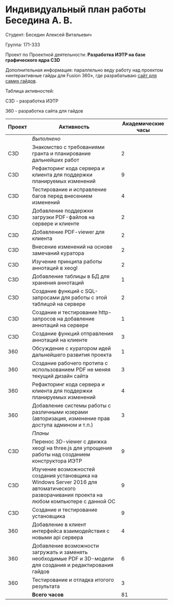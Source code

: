 #  **Индивидуальный план работы Беседина А. В.** 

Студент: Беседин Алексей Витальевич

Группа: 171-333

Проект по Проектной деятельности: **Разработка ИЭТР на базе графического ядра C3D**

Дополнительная информация: параллельно веду работу над проектом «интерактивные гайды для Fusion 360», где разрабатываю [сайт для самих гайдов](https://github.com/BesedinAlex/guides-fusion360-client).

Таблица активностей:

C3D - разработка ИЭТР

360 - разработка сайта для гайдов

|Проект|Активность|Академические часы|
|-|-|-|
||*Выполнено*|
|C3D|Знакомство с требованиями гранта и планирование дальнейших работ|2|
|C3D|Рефакторинг кода сервера и клиента для поддержки планируемых изменений|9|
|C3D|Тестирование и исправление багов перед внесением изменений|4|
|C3D|Добавление поддержки загрузки PDF-файлов на сервере и клиенте|2|
|C3D|Добавление PDF-viewer для клиента|2|
|C3D|Внесение изменений на основе замечаний куратора|2|
|C3D|Изучение принципа работы аннотаций в xeogl|2|
|C3D|Добавление таблицы в БД для хранения аннотаций|1|
|C3D|Создание функций с SQL-запросами для работы с этой таблицой на сервере|2|
|C3D|Создание и тестирование http-запросов на добавление аннотаций на сервере|1|
|C3D|Создание функций отправления аннотаций на клиенте|3|
|360|Обсуждение с куратором идей дальнейшего развития проекта|1|
|360|Создание рабочего протипа с использованием PDF не меняя текущий дизайн сайта|3|
|360|Рефакторинг кода сервера и клиента для поддержки планируемых изменений|4|
|360|Добавление системы работы с различными юзерами (авторизация, изменение прав доступа админом и т.п.)|3|
||*Планы*|
|C3D|Перенос 3D-viewer с движка xeogl на three.js для упрощения работы над созданием конструктора ИЭТР|9|
|C3D|Изучение возможностей создания установщика на Windows Server 2016 для автоматического разворачивания проекта на любом компьютере с данной ОС|9|
|C3D|Создание и тестирование установщика|9|
|360|Добавление в клиент интерфейса взаимодействия с новыми api сервера|4|
|360|Добавление возможности загружать и заменять необходимые PDF и 3D-модели для создания и редактирования гайдов|6|
|360|Тестирование и отладка итогого результата|3|
||**Всего часов**|81|